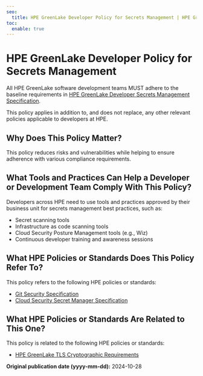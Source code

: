 ```yaml
---
seo:
  title: HPE GreenLake Developer Policy for Secrets Management | HPE GreenLake Platform
toc:
  enable: true
---
```


# HPE GreenLake Developer Policy for Secrets Management

All HPE GreenLake software development teams MUST adhere to the baseline requirements in [HPE GreenLake Developer Secrets Management Specification](../ratified/security/secrets-management-spec.md).

This policy applies in addition to, and does not replace, any other relevant policies applicable to developers at HPE.

## Why Does This Policy Matter?

This policy reduces risks and vulnerabilities while helping to ensure adherence with various compliance requirements.

## What Tools and Practices Can Help a Developer or Development Team Comply With This Policy?

Developers across HPE need to use tools and practices approved by their business unit for secrets management best practices, such as:

* Secret scanning tools
* Infrastructure as code scanning tools
* Cloud Security Posture Management tools (e.g., Wiz)
* Continuous developer training and awareness sessions

## What HPE Policies or Standards Does This Policy Refer To?

This policy refers to the following HPE policies or standards:

* [Git Security Specification](https://hpe.sharepoint.com/sites/WW/cybersecurity/Pages/global-security-policy.aspx?ID=3021)
* [Cloud Security Secret Manager Specification](https://hpe.sharepoint.com/sites/WW/cybersecurity/Pages/global-security-policy.aspx?ID=3020)

## What HPE Policies or Standards Are Related to This One?

This policy is related to the following HPE policies or standards:

* [HPE GreenLake TLS
  Cryptographic
  Requirements](../ratified/security/GLS_Crypto_Requirements.md)
  
**Original publication date (yyyy-mm-dd):** 2024-10-28

